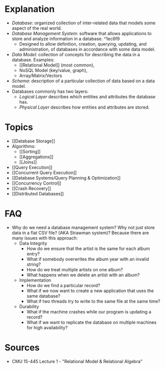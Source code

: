 # Explanation
- *Database*: organized collection of inter-related data that models some aspect of the real world.
- *Database Management System*: software that allows applications to store and analyze information in a database. ^1ec6f9
	- Designed to allow definition, creation, querying, updating, and administration, of databases in accordance with some data model.
- *Data Model*: collection of concepts for describing the data in a database. Examples:
	- [[Relational Model]] (most common),
	- NoSQL Model (key/value, graph),
	- Array/Matrix/Vectors
- *Schema*: description of a particular collection of data based on a data model.
- Databases commonly has two layers:
	- *Logical Layer* describes which entities and attributes the database has.
	- *Physical Layer* describes how entities and attributes are stored.

# Topics
- [[Database Storage]]
- Algorithms:
	- [[Sorting]]
	- [[Aggregations]]
	- [[Joins]]
- [[Query Execution]]
- [[Concurrent Query Execution]]
- [[Database Systems/Query Planning & Optimization]]
- [[Concurrency Control]]
- [[Crash Recovery]]
- [[Distributed Databases]]

# FAQ
- Why do we need a database management system? Why not just store data in a flat CSV file? (AKA Strawman system)? Because there are many issues with this approach:
	- Data Integrity
		- How do we ensure that the artist is the same for each album entry?
		- What if somebody overwrites the album year with an invalid string?
		- How do we treat multiple artists on one album?
		- What happens when we delete an artist with an album?
	- Implementation
		- How do we find a particular record?
		- What if we now want to create a new application that uses the same database?
		- What if two threads try to write to the same file at the same time?
	- Durability
		- What if the machine crashes while our program is updating a record?
		- What if we want to replicate the database on multiple machines for high availability?

# Sources
- CMU 15-445 Lecture 1 - "Relational Model & Relational Algebra"